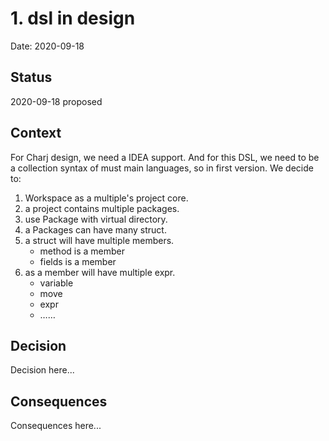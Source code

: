 # 1. dsl in design

Date: 2020-09-18

## Status

2020-09-18 proposed

## Context

For Charj design, we need a IDEA support. And for this DSL, we need to be a collection syntax of must main languages,
so in first version. We decide to:

1. Workspace as a multiple's project core.
2. a project contains multiple packages.
3. use Package with virtual directory.
4. a Packages can have many struct.
5. a struct will have multiple members.
   - method is a member
   - fields is a member
6. as a member will have multiple expr.
   - variable
   - move
   - expr
   - ……


## Decision

Decision here...

## Consequences

Consequences here...
